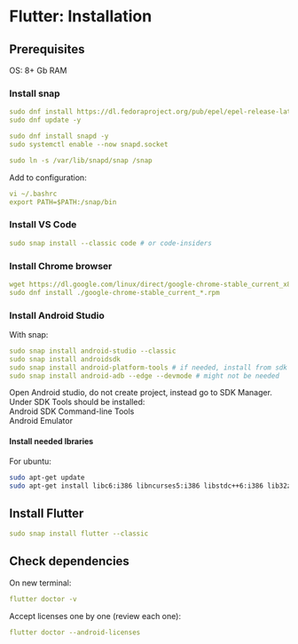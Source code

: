 # Flutter: Installation

## Prerequisites
OS: 8+ Gb RAM

### Install snap

```yaml
sudo dnf install https://dl.fedoraproject.org/pub/epel/epel-release-latest-9.noarch.rpm
sudo dnf update -y

sudo dnf install snapd -y
sudo systemctl enable --now snapd.socket

sudo ln -s /var/lib/snapd/snap /snap
```

Add to configuration:  

```yaml
vi ~/.bashrc
export PATH=$PATH:/snap/bin
```

### Install VS Code

```yaml
sudo snap install --classic code # or code-insiders
```

### Install Chrome browser

```yaml
wget https://dl.google.com/linux/direct/google-chrome-stable_current_x86_64.rpm
sudo dnf install ./google-chrome-stable_current_*.rpm
```

### Install Android Studio

With snap:

```yaml
sudo snap install android-studio --classic
sudo snap install androidsdk
sudo snap install android-platform-tools # if needed, install from sdk manager
sudo snap install android-adb --edge --devmode # might not be needed
```

Open Android studio, do not create project, instead go to SDK Manager.  
Under SDK Tools should be installed:  
Android SDK Command-line Tools  
Android Emulator

#### Install needed lbraries 

For ubuntu:

```sh
sudo apt-get update
sudo apt-get install libc6:i386 libncurses5:i386 libstdc++6:i386 lib32z1 libbz2-1.0:i386
```

## Install Flutter

```yaml
sudo snap install flutter --classic
```

## Check dependencies

On new terminal:

```yaml
flutter doctor -v
```

Accept licenses one by one (review each one):

```yaml
flutter doctor --android-licenses
```
